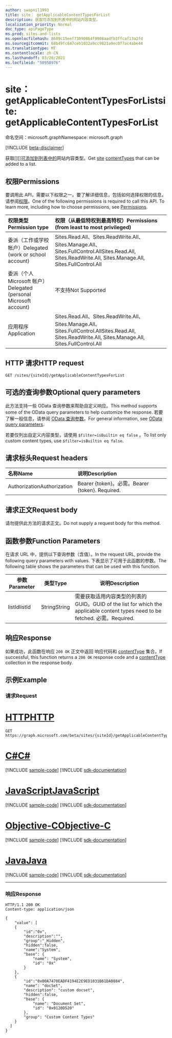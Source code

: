 ```yaml
---
author: swapnil1993
title: site： getApplicableContentTypesForList
description: 获取可添加到列表中的网站内容类型。
localization_priority: Normal
doc_type: apiPageType
ms.prod: sites-and-lists
ms.openlocfilehash: 8609c15eef73090864f9908aadfb3ffcaf13a2fd
ms.sourcegitcommit: 68b49fc847ceb1032a9cc9821a9ec0f7ac4abe44
ms.translationtype: MT
ms.contentlocale: zh-CN
ms.lasthandoff: 03/20/2021
ms.locfileid: "50958976"
---
```

# <a name="site-getapplicablecontenttypesforlist"></a><span data-ttu-id="aae49-103">site： getApplicableContentTypesForList</span><span class="sxs-lookup"><span data-stu-id="aae49-103">site: getApplicableContentTypesForList</span></span>
<span data-ttu-id="aae49-104">命名空间：microsoft.graph</span><span class="sxs-lookup"><span data-stu-id="aae49-104">Namespace: microsoft.graph</span></span>

[!INCLUDE [beta-disclaimer](../../includes/beta-disclaimer.md)]

<span data-ttu-id="aae49-105">获取[][][可添加到列表中的][contentType]网站内容类型。</span><span class="sxs-lookup"><span data-stu-id="aae49-105">Get [site][] [contentTypes][contentType] that can be added to a list.</span></span>

## <a name="permissions"></a><span data-ttu-id="aae49-106">权限</span><span class="sxs-lookup"><span data-stu-id="aae49-106">Permissions</span></span>

<span data-ttu-id="aae49-p101">要调用此 API，需要以下权限之一。要了解详细信息，包括如何选择权限的信息，请参阅[权限](/graph/permissions-reference)。</span><span class="sxs-lookup"><span data-stu-id="aae49-p101">One of the following permissions is required to call this API. To learn more, including how to choose permissions, see [Permissions](/graph/permissions-reference).</span></span>

|<span data-ttu-id="aae49-109">权限类型</span><span class="sxs-lookup"><span data-stu-id="aae49-109">Permission type</span></span>      | <span data-ttu-id="aae49-110">权限（从最低特权到最高特权）</span><span class="sxs-lookup"><span data-stu-id="aae49-110">Permissions (from least to most privileged)</span></span>              |
|:--------------------|:---------------------------------------------------------|
|<span data-ttu-id="aae49-111">委派（工作或学校帐户）</span><span class="sxs-lookup"><span data-stu-id="aae49-111">Delegated (work or school account)</span></span> | <span data-ttu-id="aae49-112">Sites.Read.All、Sites.ReadWrite.All、Sites.Manage.All、Sites.FullControl.All</span><span class="sxs-lookup"><span data-stu-id="aae49-112">Sites.Read.All, Sites.ReadWrite.All, Sites.Manage.All, Sites.FullControl.All</span></span>    |
|<span data-ttu-id="aae49-113">委派（个人 Microsoft 帐户）</span><span class="sxs-lookup"><span data-stu-id="aae49-113">Delegated (personal Microsoft account)</span></span> | <span data-ttu-id="aae49-114">不支持</span><span class="sxs-lookup"><span data-stu-id="aae49-114">Not Supported</span></span>    |
|<span data-ttu-id="aae49-115">应用程序</span><span class="sxs-lookup"><span data-stu-id="aae49-115">Application</span></span> | <span data-ttu-id="aae49-116">Sites.Read.All、Sites.ReadWrite.All、Sites.Manage.All、Sites.FullControl.All</span><span class="sxs-lookup"><span data-stu-id="aae49-116">Sites.Read.All, Sites.ReadWrite.All, Sites.Manage.All, Sites.FullControl.All</span></span> |

## <a name="http-request"></a><span data-ttu-id="aae49-117">HTTP 请求</span><span class="sxs-lookup"><span data-stu-id="aae49-117">HTTP request</span></span>

<!-- { "blockType": "ignored" } -->

```http
GET /sites/{siteId}/getApplicableContentTypesForList
```
## <a name="optional-query-parameters"></a><span data-ttu-id="aae49-118">可选的查询参数</span><span class="sxs-lookup"><span data-stu-id="aae49-118">Optional query parameters</span></span>

<span data-ttu-id="aae49-119">此方法支持一些 OData 查询参数来帮助自定义响应。</span><span class="sxs-lookup"><span data-stu-id="aae49-119">This method supports some of the OData query parameters to help customize the response.</span></span> <span data-ttu-id="aae49-120">若要了解一般信息，请参阅 [OData 查询参数](/graph/query-parameters)。</span><span class="sxs-lookup"><span data-stu-id="aae49-120">For general information, see [OData query parameters](/graph/query-parameters).</span></span>

<span data-ttu-id="aae49-121">若要仅列出自定义内容类型，请使用 `$filter=isBuiltin eq false` 。</span><span class="sxs-lookup"><span data-stu-id="aae49-121">To list only custom content types, use `$filter=isBuiltin eq false`.</span></span>

## <a name="request-headers"></a><span data-ttu-id="aae49-122">请求标头</span><span class="sxs-lookup"><span data-stu-id="aae49-122">Request headers</span></span>
|<span data-ttu-id="aae49-123">名称</span><span class="sxs-lookup"><span data-stu-id="aae49-123">Name</span></span>|<span data-ttu-id="aae49-124">说明</span><span class="sxs-lookup"><span data-stu-id="aae49-124">Description</span></span>|
|:---|:---|
|<span data-ttu-id="aae49-125">Authorization</span><span class="sxs-lookup"><span data-stu-id="aae49-125">Authorization</span></span>|<span data-ttu-id="aae49-p103">Bearer {token}。必需。</span><span class="sxs-lookup"><span data-stu-id="aae49-p103">Bearer {token}. Required.</span></span>|

## <a name="request-body"></a><span data-ttu-id="aae49-128">请求正文</span><span class="sxs-lookup"><span data-stu-id="aae49-128">Request body</span></span>
<span data-ttu-id="aae49-129">请勿提供此方法的请求正文。</span><span class="sxs-lookup"><span data-stu-id="aae49-129">Do not supply a request body for this method.</span></span>

## <a name="function-parameters"></a><span data-ttu-id="aae49-130">函数参数</span><span class="sxs-lookup"><span data-stu-id="aae49-130">Function Parameters</span></span>
<span data-ttu-id="aae49-131">在请求 URL 中，提供以下查询参数（含值）。</span><span class="sxs-lookup"><span data-stu-id="aae49-131">In the request URL, provide the following query parameters with values.</span></span>
<span data-ttu-id="aae49-132">下表显示了可用于此函数的参数。</span><span class="sxs-lookup"><span data-stu-id="aae49-132">The following table shows the parameters that can be used with this function.</span></span>

|<span data-ttu-id="aae49-133">参数</span><span class="sxs-lookup"><span data-stu-id="aae49-133">Parameter</span></span>|<span data-ttu-id="aae49-134">类型</span><span class="sxs-lookup"><span data-stu-id="aae49-134">Type</span></span>|<span data-ttu-id="aae49-135">说明</span><span class="sxs-lookup"><span data-stu-id="aae49-135">Description</span></span>|
|-|-|-|
|<span data-ttu-id="aae49-136">listId</span><span class="sxs-lookup"><span data-stu-id="aae49-136">listId</span></span>| <span data-ttu-id="aae49-137">String</span><span class="sxs-lookup"><span data-stu-id="aae49-137">String</span></span> | <span data-ttu-id="aae49-138">需要获取适用内容类型的列表的 GUID。</span><span class="sxs-lookup"><span data-stu-id="aae49-138">GUID of the list for which the applicable content types need to be fetched.</span></span> <span data-ttu-id="aae49-139">必需。</span><span class="sxs-lookup"><span data-stu-id="aae49-139">Required.</span></span> |

## <a name="response"></a><span data-ttu-id="aae49-140">响应</span><span class="sxs-lookup"><span data-stu-id="aae49-140">Response</span></span>

<span data-ttu-id="aae49-141">如果成功，此函数在响应 `200 OK` 正文中返回 响应代码和 [contentType](../resources/contenttype.md) 集合。</span><span class="sxs-lookup"><span data-stu-id="aae49-141">If successful, this function returns a `200 OK` response code and a [contentType](../resources/contenttype.md) collection in the response body.</span></span>

## <a name="example"></a><span data-ttu-id="aae49-142">示例</span><span class="sxs-lookup"><span data-stu-id="aae49-142">Example</span></span>

### <a name="request"></a><span data-ttu-id="aae49-143">请求</span><span class="sxs-lookup"><span data-stu-id="aae49-143">Request</span></span>

# <a name="http"></a>[<span data-ttu-id="aae49-144">HTTP</span><span class="sxs-lookup"><span data-stu-id="aae49-144">HTTP</span></span>](#tab/http)
<!-- {
  "blockType": "request",
  "name": "site_getapplicablecontenttypesforlist"
}
-->
```msgraph-interactive
GET https://graph.microsoft.com/beta/sites/{siteId}/getApplicableContentTypesForList(listId='listId')
```
# <a name="c"></a>[<span data-ttu-id="aae49-145">C#</span><span class="sxs-lookup"><span data-stu-id="aae49-145">C#</span></span>](#tab/csharp)
[!INCLUDE [sample-code](../includes/snippets/csharp/site-getapplicablecontenttypesforlist-csharp-snippets.md)]
[!INCLUDE [sdk-documentation](../includes/snippets/snippets-sdk-documentation-link.md)]

# <a name="javascript"></a>[<span data-ttu-id="aae49-146">JavaScript</span><span class="sxs-lookup"><span data-stu-id="aae49-146">JavaScript</span></span>](#tab/javascript)
[!INCLUDE [sample-code](../includes/snippets/javascript/site-getapplicablecontenttypesforlist-javascript-snippets.md)]
[!INCLUDE [sdk-documentation](../includes/snippets/snippets-sdk-documentation-link.md)]

# <a name="objective-c"></a>[<span data-ttu-id="aae49-147">Objective-C</span><span class="sxs-lookup"><span data-stu-id="aae49-147">Objective-C</span></span>](#tab/objc)
[!INCLUDE [sample-code](../includes/snippets/objc/site-getapplicablecontenttypesforlist-objc-snippets.md)]
[!INCLUDE [sdk-documentation](../includes/snippets/snippets-sdk-documentation-link.md)]

# <a name="java"></a>[<span data-ttu-id="aae49-148">Java</span><span class="sxs-lookup"><span data-stu-id="aae49-148">Java</span></span>](#tab/java)
[!INCLUDE [sample-code](../includes/snippets/java/site-getapplicablecontenttypesforlist-java-snippets.md)]
[!INCLUDE [sdk-documentation](../includes/snippets/snippets-sdk-documentation-link.md)]

---


### <a name="response"></a><span data-ttu-id="aae49-149">响应</span><span class="sxs-lookup"><span data-stu-id="aae49-149">Response</span></span>

<!-- {
  "blockType": "response",
  "truncated": true,
  "@odata.type": "Collection(microsoft.graph.contentType)"
}
-->

```http
HTTP/1.1 200 OK
Content-type: application/json

{
    "value": [
    {
        "id":"0x",
        "description":"",
        "group":"_Hidden",
        "hidden":false,
        "name":"System",
        "base": {
            "name": "System",
            "id": "0x"
        }
    },
    {
        "id":"0x00A7470EADF4194E2E9ED1031B61DA0884",
        "name": "docSet",
        "description": "custom docset",
        "hidden":false,
        "base": {
            "name": "Document Set",
            "id": "0x0120D520"
        },
        "group": "Custom Content Types"
    }
  ]
}
```

[contentType]: ../resources/contentType.md
[site]: ../resources/site.md
